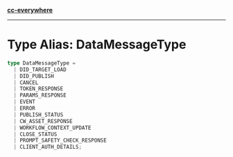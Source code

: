[**cc-everywhere**](../../../../../index.md)

***

# Type Alias: DataMessageType

```ts
type DataMessageType = 
  | DID_TARGET_LOAD
  | DID_PUBLISH
  | CANCEL
  | TOKEN_RESPONSE
  | PARAMS_RESPONSE
  | EVENT
  | ERROR
  | PUBLISH_STATUS
  | CW_ASSET_RESPONSE
  | WORKFLOW_CONTEXT_UPDATE
  | CLOSE_STATUS
  | PROMPT_SAFETY_CHECK_RESPONSE
  | CLIENT_AUTH_DETAILS;
```
